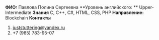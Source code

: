 ﻿**ФИО:** Павлова Полина Сергеевна
**Уровень английского: ** Upper-Intermediate 
**Знания** C, C++, C#, HTML, CSS, PHP
**Направление:** Blockchain
**Контакты**
1. juststuttering@yandex.ru
2. +7 (985) 783-95-07